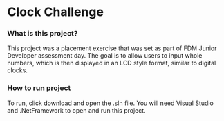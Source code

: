 # Clock Challenge

### What is this project?
This project was a placement exercise that was set as part of FDM Junior Developer assessment day. The goal is to allow users to input whole numbers, which is then displayed in an LCD style format, similar to digital clocks.

### How to run project
To run, click download and open the .sln file. You will need Visual Studio and .NetFramework to open and run this project.
